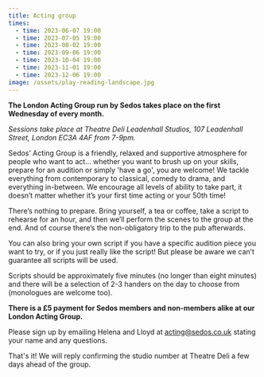 ```yaml
---
title: Acting group
times:
  - time: 2023-06-07 19:00
  - time: 2023-07-05 19:00
  - time: 2023-08-02 19:00
  - time: 2023-09-06 19:00
  - time: 2023-10-04 19:00
  - time: 2023-11-01 19:00
  - time: 2023-12-06 19:00
image: /assets/play-reading-landscape.jpg
---
```

**The London Acting Group run by Sedos takes place on the first Wednesday of every month.**

*Sessions take place at Theatre Deli Leadenhall Studios, 107 Leadenhall Street, London EC3A 4AF from 7-9pm.*

Sedos’ Acting Group is a friendly, relaxed and supportive atmosphere for people who want to act... whether you want to brush up on your skills, prepare for an audition or simply 'have a go', you are welcome! We tackle everything from contemporary to classical, comedy to drama, and everything in-between. We encourage all levels of ability to take part, it doesn’t matter whether it’s your first time acting or your 50th time! 

There’s nothing to prepare. Bring yourself, a tea or coffee, take a script to rehearse for an hour, and then we’ll perform the scenes to the group at the end. And of course there’s the non-obligatory trip to the pub afterwards. 

You can also bring your own script if you have a specific audition piece you want to try, or if you just really like the script! But please be aware we can’t guarantee all scripts will be used. 

Scripts should be approximately five minutes (no longer than eight minutes) and there will be a selection of 2-3 handers on the day to choose from (monologues are welcome too).

**There is a £5 payment for Sedos members and non-members alike at our London Acting Group.**

Please sign up by emailing Helena and Lloyd at [](mailto:[acting@sedos.co.uk](<>))[acting@sedos.co.uk](mailto:acting@sedos.co.uk) stating your name and any questions.

That's it! We will reply confirming the studio number at Theatre Deli a few days ahead of the group.